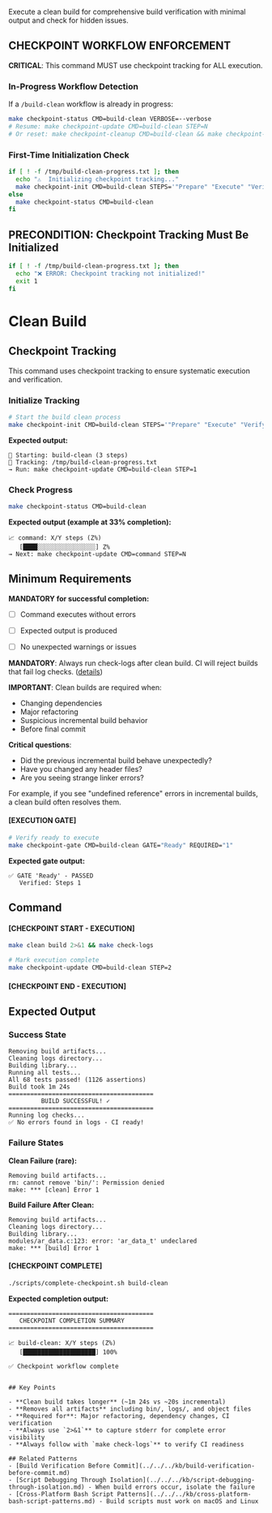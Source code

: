 Execute a clean build for comprehensive build verification with minimal output and check for hidden issues.

## CHECKPOINT WORKFLOW ENFORCEMENT

**CRITICAL**: This command MUST use checkpoint tracking for ALL execution.

### In-Progress Workflow Detection

If a `/build-clean` workflow is already in progress:

```bash
make checkpoint-status CMD=build-clean VERBOSE=--verbose
# Resume: make checkpoint-update CMD=build-clean STEP=N
# Or reset: make checkpoint-cleanup CMD=build-clean && make checkpoint-init CMD=build-clean STEPS='"Prepare" "Execute" "Verify"'
```

### First-Time Initialization Check

```bash
if [ ! -f /tmp/build-clean-progress.txt ]; then
  echo "⚠️  Initializing checkpoint tracking..."
  make checkpoint-init CMD=build-clean STEPS='"Prepare" "Execute" "Verify"'
else
  make checkpoint-status CMD=build-clean
fi
```

## PRECONDITION: Checkpoint Tracking Must Be Initialized

```bash
if [ ! -f /tmp/build-clean-progress.txt ]; then
  echo "❌ ERROR: Checkpoint tracking not initialized!"
  exit 1
fi
```

# Clean Build
## Checkpoint Tracking

This command uses checkpoint tracking to ensure systematic execution and verification.

### Initialize Tracking
```bash
# Start the build clean process
make checkpoint-init CMD=build-clean STEPS='"Prepare" "Execute" "Verify"'
```

**Expected output:**
```
📍 Starting: build-clean (3 steps)
📁 Tracking: /tmp/build-clean-progress.txt
→ Run: make checkpoint-update CMD=build-clean STEP=1
```

### Check Progress
```bash
make checkpoint-status CMD=build-clean
```

**Expected output (example at 33% completion):**
```
📈 command: X/Y steps (Z%)
   [████░░░░░░░░░░░░░░░░] Z%
→ Next: make checkpoint-update CMD=command STEP=N
```

## Minimum Requirements

**MANDATORY for successful completion:**
- [ ] Command executes without errors
- [ ] Expected output is produced
- [ ] No unexpected warnings or issues




**MANDATORY**: Always run check-logs after clean build. CI will reject builds that fail log checks. ([details](../../../kb/build-verification-before-commit.md))

**IMPORTANT**: Clean builds are required when:
- Changing dependencies
- Major refactoring
- Suspicious incremental build behavior
- Before final commit

**Critical questions**:
- Did the previous incremental build behave unexpectedly?
- Have you changed any header files?
- Are you seeing strange linker errors?

For example, if you see "undefined reference" errors in incremental builds, a clean build often resolves them.

#### [EXECUTION GATE]
```bash
# Verify ready to execute
make checkpoint-gate CMD=build-clean GATE="Ready" REQUIRED="1"
```

**Expected gate output:**
```
✅ GATE 'Ready' - PASSED
   Verified: Steps 1
```

## Command

#### [CHECKPOINT START - EXECUTION]

```bash
make clean build 2>&1 && make check-logs

# Mark execution complete
make checkpoint-update CMD=build-clean STEP=2
```


#### [CHECKPOINT END - EXECUTION]
## Expected Output

### Success State
```
Removing build artifacts...
Cleaning logs directory...
Building library...
Running all tests...
All 68 tests passed! (1126 assertions)
Build took 1m 24s
========================================
         BUILD SUCCESSFUL! ✓
========================================
Running log checks...
✅ No errors found in logs - CI ready!
```

### Failure States

**Clean Failure (rare):**
```
Removing build artifacts...
rm: cannot remove 'bin/': Permission denied
make: *** [clean] Error 1
```

**Build Failure After Clean:**
```
Removing build artifacts...
Cleaning logs directory...
Building library...
modules/ar_data.c:123: error: 'ar_data_t' undeclared
make: *** [build] Error 1
```


#### [CHECKPOINT COMPLETE]
```bash
./scripts/complete-checkpoint.sh build-clean
```

**Expected completion output:**
```
========================================
   CHECKPOINT COMPLETION SUMMARY
========================================

📈 build-clean: X/Y steps (Z%)
   [████████████████████] 100%

✅ Checkpoint workflow complete
```
```

## Key Points

- **Clean build takes longer** (~1m 24s vs ~20s incremental)
- **Removes all artifacts** including bin/, logs/, and object files
- **Required for**: Major refactoring, dependency changes, CI verification
- **Always use `2>&1`** to capture stderr for complete error visibility
- **Always follow with `make check-logs`** to verify CI readiness

## Related Patterns
- [Build Verification Before Commit](../../../kb/build-verification-before-commit.md)
- [Script Debugging Through Isolation](../../../kb/script-debugging-through-isolation.md) - When build errors occur, isolate the failure
- [Cross-Platform Bash Script Patterns](../../../kb/cross-platform-bash-script-patterns.md) - Build scripts must work on macOS and Linux